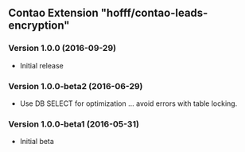 Contao Extension "hofff/contao-leads-encryption"
------------------------------------------------

### Version 1.0.0 (2016-09-29) ###
- Initial release

### Version 1.0.0-beta2 (2016-06-29) ###
- Use DB SELECT for optimization ... avoid errors with table locking.

### Version 1.0.0-beta1 (2016-05-31) ###
- Initial beta